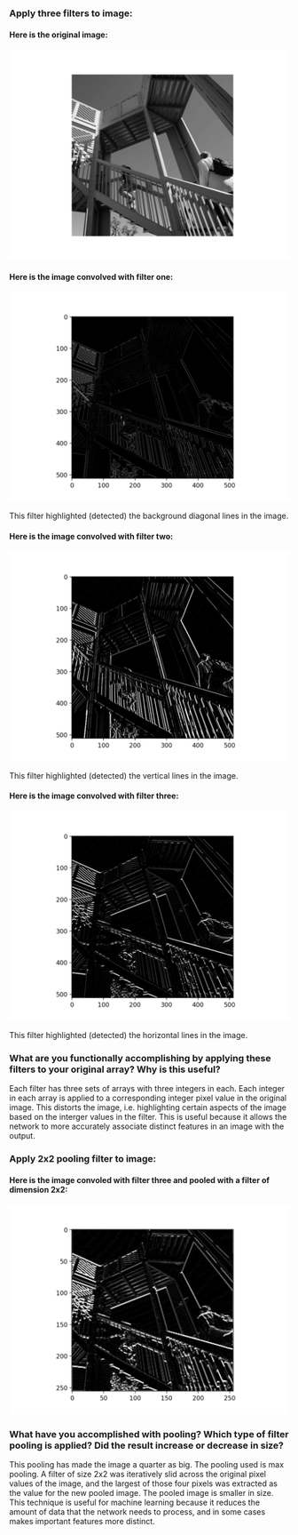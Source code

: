 ### Apply three filters to image:

#### Here is the original image:
![Original Image](original.png)

#### Here is the image convolved with filter one:
![Convolution One](conv_1.png)

This filter highlighted (detected) the background diagonal lines in the image.

#### Here is the image convolved with filter two:
![Convolution Two](conv_2.png)

This filter highlighted (detected) the vertical lines in the image. 

#### Here is the image convolved with filter three:
![Convolution Three](conv_3.png)

This filter highlighted (detected) the horizontal lines in the image. 

### What are you functionally accomplishing by applying these filters to your original array? Why is this useful?

Each filter has three sets of arrays with three integers in each. Each integer in each array is applied to a corresponding integer pixel value in the original image. This distorts the image, i.e. highlighting certain aspects of the image based on the interger values in the filter. This is useful because it allows the network to more accurately associate distinct features in an image with the output.

### Apply 2x2 pooling filter to image:

#### Here is the image convoled with filter three and pooled with a filter of dimension 2x2:
![Pooled Image](conv_3_pooled.png)

### What have you accomplished with pooling? Which type of filter pooling is applied? Did the result increase or decrease in size?

This pooling has made the image a quarter as big. The pooling used is max pooling. A filter of size 2x2 was iteratively slid across the original pixel values of the image, and the largest of those four pixels was extracted as the value for the new pooled image. The pooled image is smaller in size. This technique is useful for machine learning because it reduces the amount of data that the network needs to process, and in some cases makes important features more distinct. 


